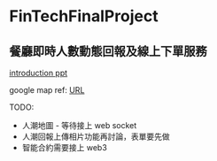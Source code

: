# FinTechFinalProject

## 餐廳即時人數動態回報及線上下單服務


[introduction ppt](http://cherry.cs.nccu.edu.tw/~s10410/ppt/?mkd=fintech.md&theme=solarized.css)

google map ref: [URL](https://noob.tw/web-visualization-google-maps/)

TODO:

- 人潮地圖 - 等待接上 web socket
- 人潮回報上傳相片功能再討論，表單要先做
- 智能合約需要接上 web3
